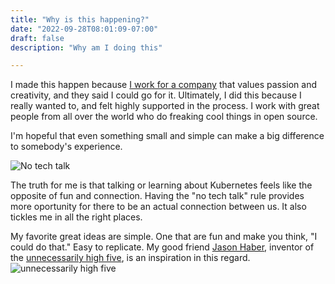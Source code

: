 ```yaml
---
title: "Why is this happening?"
date: "2022-09-28T08:01:09-07:00"
draft: false
description: "Why am I doing this"

---
```

I made this happen because [I work for a company](http://www.gresearchoss.io) that values passion and creativity, and they said I could go for it. Ultimately, I did this because I really wanted to, and felt highly supported in the process. I work with great people from all over the world who do freaking cool things in open source.

I'm hopeful that even something small and simple can make a big difference to somebody's experience. 

![No tech talk](img/no-tech-talk.jpg)
 
The truth for me is that talking or learning about Kubernetes feels like the opposite of fun and connection. Having the "no tech talk" rule provides more oportunity for there to be an actual connection between us. It also tickles me in all the right places.

My favorite great ideas are simple. One that are fun and make you think, "I could do that." Easy to replicate. My good friend [Jason Haber](https://www.linkedin.com/in/jasonhaber/), inventor of the [unnecessarily high five](https://www.facebook.com/unnecessarilyhighfive), is an inspiration in this regard. 
![unnecessarily high five](/img/uhf1.jpeg)
